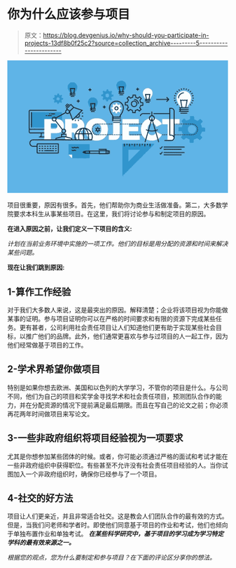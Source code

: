 # 你为什么应该参与项目

> 原文：<https://blog.devgenius.io/why-should-you-participate-in-projects-13df8b0f25c2?source=collection_archive---------5----------------------->

![](img/cd13cb38a60f994721247b44949fe10a.png)

项目很重要，原因有很多。首先，他们帮助你为商业生活做准备。第二，大多数学院要求本科生从事某些项目。在这里，我们将讨论参与和制定项目的原因。

**在进入原因之前，让我们定义一下项目的含义:**

*计划在当前业务环境中实施的一项工作。他们的目标是用分配的资源和时间来解决某些问题。*

**现在让我们跳到原因:**

## 1-算作工作经验

对于我们大多数人来说，这是最突出的原因。解释清楚；企业将该项目视为你能做某事的证明。参与项目证明你可以在严格的时间要求和有限的资源下完成某些任务。更有甚者，公司利用社会责任项目让人们知道他们更有助于实现某些社会目标，以推广他们的品牌。此外，他们通常更喜欢与参与过项目的人一起工作，因为他们经常做基于项目的工作。

## 2-学术界希望你做项目

特别是如果你想去欧洲、美国和以色列的大学学习，不管你的项目是什么。与公司不同，他们为自己的项目和奖学金寻找学术和社会责任项目，预测团队合作的能力，并在分配资源的情况下提前满足最后期限。而且在写自己的论文之前；你必须再花两年时间做项目来写论文。

## 3-一些非政府组织将项目经验视为一项要求

尤其是你想参加某些团体的时候。或者，你可能必须通过严格的面试和考试才能在一些非政府组织中获得职位。有些甚至不允许没有社会责任项目经验的人。当你试图加入一个非政府组织时，确保你已经参与了一个项目。

## 4-社交的好方法

项目让人们更亲近，并且非常适合社交。这是教会人们团队合作的最有效的方式。但是，当我们问老师和学者时。即使他们同意基于项目的作业和考试，他们也倾向于单独布置作业和单独考试。 ***在某些科学研究中，基于项目的学习成为学习特定学科的最有效来源之一。***

*根据您的观点，您为什么要制定和参与项目？在下面的评论区分享你的想法。*